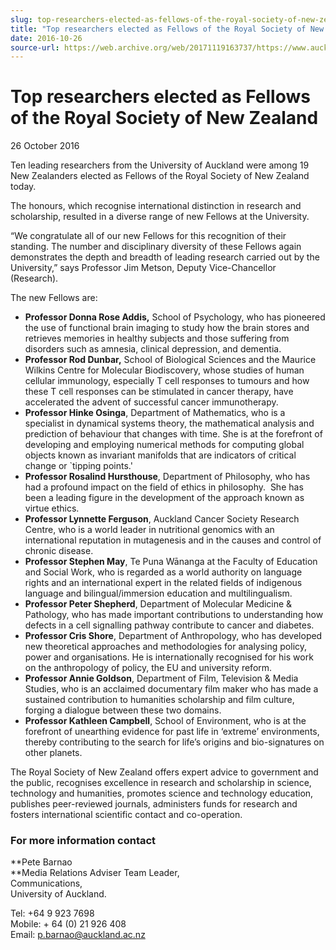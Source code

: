 ```yaml
---
slug: top-researchers-elected-as-fellows-of-the-royal-society-of-new-zealand
title: "Top researchers elected as Fellows of the Royal Society of New Zealand"
date: 2016-10-26
source-url: https://web.archive.org/web/20171119163737/https://www.auckland.ac.nz/en/about/news-events-and-notices/news/news-2016/10/top-researchers-elected-fellows-of-the-royal-society-of-nz.html
---
```

Top researchers elected as Fellows of the Royal Society of New Zealand
======================================================================

26 October 2016

Ten leading researchers from the University of Auckland were among 19 New Zealanders elected as Fellows of the Royal Society of New Zealand today.

The honours, which recognise international distinction in research and scholarship, resulted in a diverse range of new Fellows at the University.

“We congratulate all of our new Fellows for this recognition of their standing. The number and disciplinary diversity of these Fellows again demonstrates the depth and breadth of leading research carried out by the University,” says Professor Jim Metson, Deputy Vice-Chancellor (Research).

The new Fellows are:

*   **Professor Donna Rose Addis,** School of Psychology, who has pioneered the use of functional brain imaging to study how the brain stores and retrieves memories in healthy subjects and those suffering from disorders such as amnesia, clinical depression, and dementia.
*   **Professor Rod Dunbar,** School of Biological Sciences and the Maurice Wilkins Centre for Molecular Biodiscovery, whose studies of human cellular immunology, especially T cell responses to tumours and how these T cell responses can be stimulated in cancer therapy, have accelerated the advent of successful cancer immunotherapy.
*   **Professor Hinke Osinga**, Department of Mathematics, who is a specialist in dynamical systems theory, the mathematical analysis and prediction of behaviour that changes with time. She is at the forefront of developing and employing numerical methods for computing global objects known as invariant manifolds that are indicators of critical change or \`tipping points.'
*   **Professor Rosalind Hursthouse**, Department of Philosophy, who has had a profound impact on the field of ethics in philosophy.  She has been a leading figure in the development of the approach known as virtue ethics. 
*   **Professor Lynnette Ferguson**, Auckland Cancer Society Research Centre, who is a world leader in nutritional genomics with an international reputation in mutagenesis and in the causes and control of chronic disease.
*   **Professor Stephen May**, Te Puna Wānanga at the Faculty of Education and Social Work, who is regarded as a world authority on language rights and an international expert in the related fields of indigenous language and bilingual/immersion education and multilingualism.
*   **Professor Peter Shepherd**, Department of Molecular Medicine & Pathology, who has made important contributions to understanding how defects in a cell signalling pathway contribute to cancer and diabetes.
*   **Professor Cris Shore**, Department of Anthropology, who has developed new theoretical approaches and methodologies for analysing policy, power and organisations. He is internationally recognised for his work on the anthropology of policy, the EU and university reform.
*   **Professor Annie Goldson**, Department of Film, Television & Media Studies, who is an acclaimed documentary film maker who has made a sustained contribution to humanities scholarship and film culture, forging a dialogue between these two domains.
*   **Professor Kathleen Campbell**, School of Environment, who is at the forefront of unearthing evidence for past life in ‘extreme’ environments, thereby contributing to the search for life’s origins and bio-signatures on other planets.

The Royal Society of New Zealand offers expert advice to government and the public, recognises excellence in research and scholarship in science, technology and humanities, promotes science and technology education, publishes peer-reviewed journals, administers funds for research and fosters international scientific contact and co-operation.

### **For more information contact**

**Pete Barnao  
**Media Relations Adviser Team Leader,  
Communications,  
University of Auckland.

Tel: +64 9 923 7698  
Mobile: + 64 (0) 21 926 408  
Email: [p.barnao@auckland.ac.nz](mailto:p.barnao@auckland.ac.nz)
